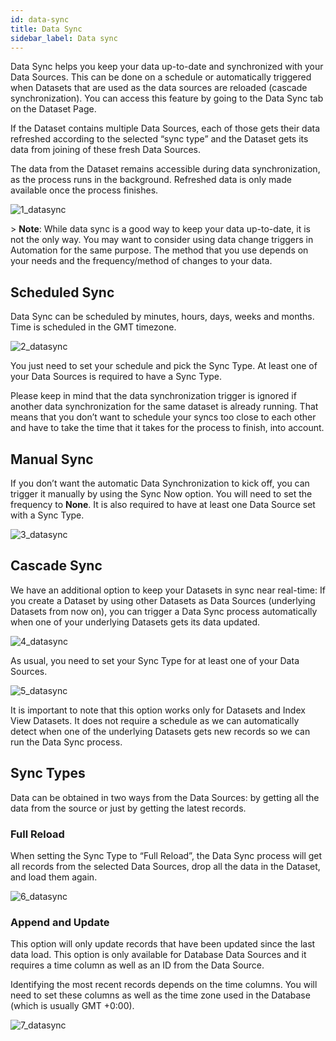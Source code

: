 ```yaml
---
id: data-sync
title: Data Sync
sidebar_label: Data sync
---
```

<div style={{textAlign: "justify"}}>

Data Sync helps you keep your data up-to-date and synchronized with your Data Sources. This can be done on a schedule or automatically triggered when Datasets that are used as the data sources are reloaded (cascade synchronization). You can access this feature by going to the Data Sync tab on the Dataset Page.

If the Dataset contains multiple Data Sources, each of those gets their data refreshed according to the selected “sync type” and the Dataset gets its data from joining of these fresh Data Sources.

The data from the Dataset remains accessible during data synchronization, as the process runs in the background. Refreshed data is only made available once the process finishes. 

![1_datasync](https://s3.amazonaws.com/cdn.qrvey.com/documentation_assets/ui-docs/datasets/Data+Sync/1_data_sync.png#thumbnail)

&gt; **Note**: While data sync is a good way to keep your data up-to-date, it is not the only way. You may want to consider using data change triggers in Automation for the same purpose. The method that you use depends on your needs and the frequency/method of changes to your data. 

## Scheduled Sync

Data Sync can be scheduled by minutes, hours, days, weeks and months. Time is scheduled in the GMT timezone.

![2_datasync](https://s3.amazonaws.com/cdn.qrvey.com/documentation_assets/ui-docs/datasets/Data+Sync/2_data_sync.png#thumbnail)

You just need to set your schedule and pick the Sync Type. At least one of your Data Sources is required to have a Sync Type.

Please keep in mind that the data synchronization trigger is ignored if another data synchronization for the same dataset is already running. That means that you don’t want to schedule your syncs too close to each other and have to take the time that it takes for the process to finish, into account. 

## Manual Sync

If you don’t want the automatic Data Synchronization to kick off, you can trigger it manually by using the Sync Now option. You will need to set the frequency to **None**. It is also required to have at least one Data Source set with a Sync Type.

![3_datasync](https://s3.amazonaws.com/cdn.qrvey.com/documentation_assets/ui-docs/datasets/Data+Sync/3_data_sync.png#thumbnail)

## Cascade Sync

We have an additional option to keep your Datasets in sync near real-time: If you create a Dataset by using other Datasets as Data Sources (underlying Datasets from now on), you can trigger a Data Sync process automatically when one of your underlying Datasets gets its data updated.

![4_datasync](https://s3.amazonaws.com/cdn.qrvey.com/documentation_assets/ui-docs/datasets/Data+Sync/4_data_sync.png#thumbnail)

As usual, you need to set your Sync Type for at least one of your Data Sources.

![5_datasync](https://s3.amazonaws.com/cdn.qrvey.com/documentation_assets/ui-docs/datasets/Data+Sync/5_data_sync.png#thumbnail)

It is important to note that this option works only for Datasets and Index View Datasets. It does not require a schedule as we can automatically detect when one of the underlying Datasets gets new records so we can run the Data Sync process.

## Sync Types

Data can be obtained in two ways from the Data Sources: by getting all the data from the source or just by getting the latest records.

### Full Reload

When setting the Sync Type to “Full Reload”, the Data Sync process will get all records from the selected Data Sources, drop all the data in the Dataset, and load them again.

![6_datasync](https://s3.amazonaws.com/cdn.qrvey.com/documentation_assets/ui-docs/datasets/Data+Sync/6_data_sync.png#thumbnail)

### Append and Update

This option will only update records that have been updated since the last data load. This option is only available for Database Data Sources and it requires a time column as well as an ID from the Data Source.

Identifying the most recent records depends on the time columns. You will need to set these columns as well as the time zone used in the Database (which is usually GMT +0:00).

![7_datasync](https://s3.amazonaws.com/cdn.qrvey.com/documentation_assets/ui-docs/datasets/Data+Sync/7_data_sync.png#thumbnail)
</div>